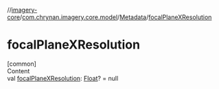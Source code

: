 //[imagery-core](../../../index.md)/[com.chrynan.imagery.core.model](../index.md)/[Metadata](index.md)/[focalPlaneXResolution](focal-plane-x-resolution.md)



# focalPlaneXResolution  
[common]  
Content  
val [focalPlaneXResolution](focal-plane-x-resolution.md): [Float](https://kotlinlang.org/api/latest/jvm/stdlib/kotlin/-float/index.html)? = null  



